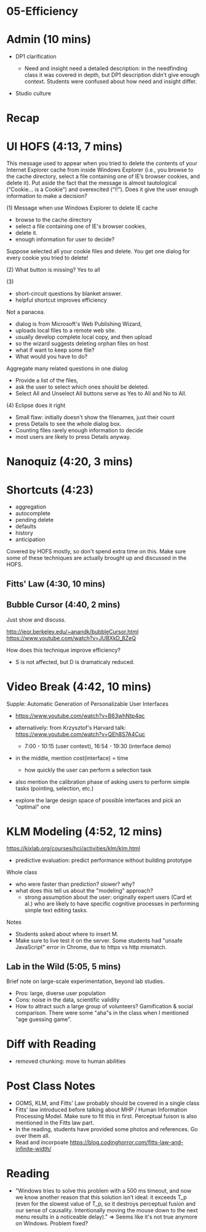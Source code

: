 # 05-Efficiency

# Admin (10 mins)
- DP1 clarification
  - Need and insight need a detailed description: in the needfinding class it was covered in depth, but DP1 description didn’t give enough context. Students were confused about how need and insight differ.

- Studio culture

# Recap


# UI HOFS (4:13, 7 mins)

This message used to appear when you tried to delete the contents of your Internet Explorer cache from inside Windows Explorer (i.e., you browse to the cache directory, select a file containing one of IE’s browser cookies, and delete it).
Put aside the fact that the message is almost tautological (“Cookie… is a Cookie”) and overexcited (“!!”).  Does it give the user enough information to make a decision?

(1) Message when use Windows Explorer to delete IE cache

  * browse to the cache directory
  * select a file containing one of IE's browser cookies,
  * delete it.
  * enough information for user to decide?

Suppose selected all your cookie files and delete. You get one dialog for every cookie you tried to delete!  

(2) What button is missing? Yes to all 

(3)
  * short-circuit questions by blanket answer.  
  * helpful shortcut improves efficiency

Not a panacea. 

  * dialog is from Microsoft's Web Publishing Wizard, 
  * uploads local files to a remote web site.  
  * usually develop complete local copy, and then upload 
  * so the wizard suggests deleting orphan files on host
  * what if want to keep some file?
  * What would you have to do?

Aggregate many related questions in one dialog

*  Provide a list of the files, 
*  ask the user to select which ones should be deleted.  
*  Select All and Unselect All buttons serve as Yes to All and No to All.

(4) Eclipse does it right

*  Small flaw: initially doesn't show the filenames, just their count
*  press Details to see the whole dialog box. 
*  Counting files rarely enough information to decide 
*  most users are likely to press Details anyway.


# Nanoquiz (4:20, 3 mins)


# Shortcuts (4:23)

* aggregation
* autocomplete
* pending delete
* defaults
* history
* anticipation

Covered by HOFS mostly, so don't spend extra time on this. Make sure some of these techniques are actually brought up and discussed in the HOFS.


## Fitts' Law (4:30, 10 mins)

## Bubble Cursor (4:40, 2 mins)
Just show and discuss.

http://ieor.berkeley.edu/~anandk/bubbleCursor.html
https://www.youtube.com/watch?v=JUBXkD_8ZeQ

How does this technique improve efficiency?

- S is not affected, but D is dramaticaly reduced.



# Video Break (4:42, 10 mins)
Supple: Automatic Generation of Personalizable User Interfaces

- https://www.youtube.com/watch?v=B63whNtp4qc


- alternatively: from Krzysztof's Harvard talk: https://www.youtube.com/watch?v=QEh8S7A4Cuc
	- 7:00 - 10:15 (user context), 16:54 - 19:30 (interface demo)

- in the middle, mention cost(interface) = time
	- how quickly the user can perform a selection task
- also mention the calibration phase of asking users to perform simple tasks (pointing, selection, etc.)
- explore the large design space of possible interfaces and pick an "optimal" one



# KLM Modeling (4:52, 12 mins)
https://kixlab.org/courses/hci/activities/klm/klm.html

* predictive evaluation: predict performance without building prototype

Whole class

- who were faster than prediction? slower? why?
- what does this tell us about the "modeling" approach?
	- strong assumption about the user: originally expert users (Card et al.) who are likely to have specific cognitive processes in performing simple text editing tasks.

Notes
- Students asked about where to insert M.
- Make sure to live test it on the server. Some students had "unsafe JavaScript" error in Chrome, due to https vs http mismatch.

  
## Lab in the Wild (5:05, 5 mins)
Brief note on large-scale experimentation, beyond lab studies. 
- Pros: large, diverse user population
- Cons: noise in the data, scientific validity
- How to attract such a large group of volunteers? Gamification & social comparison. There were some "aha"s in the class when I mentioned "age guessing game".


# Diff with Reading
- removed chunking: move to human abilities

# Post Class Notes

- GOMS, KLM, and Fitts' Law probably should be covered in a single class
- Fitts' law introduced before talking about MHP / Human Information Processing Model. Make sure to fit this in first. Perceptual fuison is also mentioned in the Fitts law part.
- In the reading, students have provided some photos and references. Go over them all.
- Read and incorpoate https://blog.codinghorror.com/fitts-law-and-infinite-width/

# Reading
- "Windows tries to solve this problem with a 500 ms timeout, and now we know another reason that this solution isn’t ideal: it exceeds T_p (even for the slowest value of T_p, so it destroys perceptual fusion and our sense of causality. Intentionally moving the mouse down to the next menu results in a noticeable delay)." => Seems like it's not true anymore on Windows. Problem fixed?


